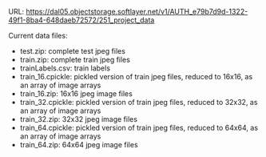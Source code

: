 URL: https://dal05.objectstorage.softlayer.net/v1/AUTH_e79b7d9d-1322-49f1-8ba4-648daeb72572/251_project_data

Current data files:

- test.zip: complete test jpeg files
- train.zip: complete train jpeg files
- trainLabels.csv: train labels
- train_16.cpickle: pickled version of train jpeg files, reduced to 16x16, as an array of image arrays
- train_16.zip: 16x16 jpeg image files
- train_32.cpickle: pickled version of train jpeg files, reduced to 32x32, as an array of image arrays
- train_32.zip: 32x32 jpeg image files
- train_64.cpickle: pickled version of train jpeg files, reduced to 64x64, as an array of image arrays
- train_64.zip: 64x64 jpeg image files
